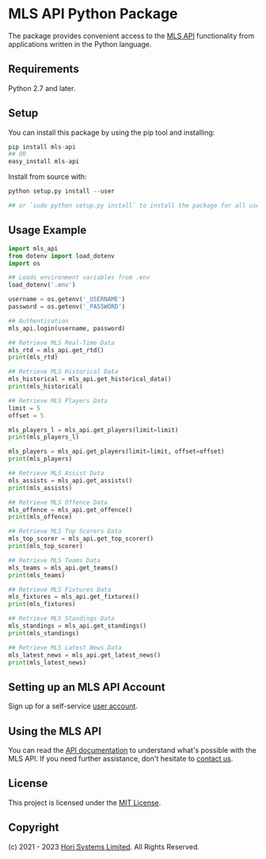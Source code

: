 # MLS API Python Package

The package provides convenient access to the [MLS API](https://horisystems.com/mls-api/) functionality from applications written in the Python language.

## Requirements

Python 2.7 and later.

## Setup

You can install this package by using the pip tool and installing:

```python
pip install mls-api
## OR
easy_install mls-api
```

Install from source with:

```python
python setup.py install --user

## or `sudo python setup.py install` to install the package for all users
```

Usage Example
-------------

```python
import mls_api
from dotenv import load_dotenv
import os

## Loads environment variables from .env
load_dotenv('.env')

username = os.getenv('_USERNAME')
password = os.getenv('_PASSWORD')

## Authentication
mls_api.login(username, password)

## Retrieve MLS Real-Time Data
mls_rtd = mls_api.get_rtd()
print(mls_rtd)

## Retrieve MLS Historical Data
mls_historical = mls_api.get_historical_data()
print(mls_historical)

## Retrieve MLS Players Data
limit = 5
offset = 5

mls_players_l = mls_api.get_players(limit=limit)
print(mls_players_l)

mls_players = mls_api.get_players(limit=limit, offset=offset)
print(mls_players)

## Retrieve MLS Assist Data
mls_assists = mls_api.get_assists()
print(mls_assists)

## Retrieve MLS Offence Data
mls_offence = mls_api.get_offence()
print(mls_offence)

## Retrieve MLS Top Scorers Data
mls_top_scorer = mls_api.get_top_scorer()
print(mls_top_scorer)

## Retrieve MLS Teams Data
mls_teams = mls_api.get_teams()
print(mls_teams)

## Retrieve MLS Fixtures Data
mls_fixtures = mls_api.get_fixtures()
print(mls_fixtures)

## Retrieve MLS Standings Data
mls_standings = mls_api.get_standings()
print(mls_standings)

## Retrieve MLS Latest News Data
mls_latest_news = mls_api.get_latest_news()
print(mls_latest_news)
```

## Setting up an MLS API Account

Sign up for a self-service [user account](https://horisystems.com/mls-api/).


## Using the MLS API

You can read the [API documentation](https://docs.mlssoccerapi.com/) to understand what's possible with the MLS API. If you need further assistance, don't hesitate to [contact us](https://horisystems.com/contact/).


## License

This project is licensed under the [MIT License](./LICENSE).


## Copyright

(c) 2021 - 2023 [Hori Systems Limited](https://horisystems.com/). All Rights Reserved.
